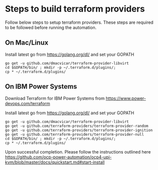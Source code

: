 # Steps to build terraform providers

Follow below steps to setup terraform providers. These steps are required to be followed before running the automation.

## On Mac/Linux
Install latest go from https://golang.org/dl/ and set your GOPATH

```
go get -u github.com/dmacvicar/terraform-provider-libvirt
cd $GOPATH/bin/ ; mkdir -p ~/.terraform.d/plugins/; 
cp * ~/.terraform.d/plugins/

```


## On IBM Power Systems
Download Terraform for IBM Power Systems from https://www.power-devops.com/terraform

Install latest go from https://golang.org/dl/ and set your GOPATH

```
go get -u github.com/dmacvicar/terraform-provider-libvirt
go get -u github.com/terraform-providers/terraform-provider-random
go get -u github.com/terraform-providers/terraform-provider-ignition
go get -u github.com/terraform-providers/terraform-provider-null
cd $GOPATH/bin/ ; mkdir -p ~/.terraform.d/plugins/; 
cp * ~/.terraform.d/plugins/
```

Upon successful completion. Please follow the instructions outlined here
https://github.com/ocp-power-automation/ocp4-upi-kvm/blob/master/docs/quickstart.md#start-install
